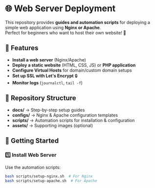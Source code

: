 # 🌐 Web Server Deployment

This repository provides **guides and automation scripts** for deploying a simple web application using **Nginx or Apache**.  
Perfect for beginners who want to host their own website! 🚀

## 📌 Features

- **Install a web server** (Nginx/Apache)
- **Deploy a static website** (HTML, CSS, JS) or **PHP application**
- **Configure Virtual Hosts** for domain/custom domain setups
- **Set up SSL with Let's Encrypt** 🔒
- **Monitor logs** (`journalctl`, `tail -f`)

## 📂 Repository Structure

- **docs/** → Step-by-step setup guides
- **configs/** → Nginx & Apache configuration templates
- **scripts/** → Automation scripts for installation & configuration
- **assets/** → Supporting images (optional)

## 🚀 Getting Started

### 1️⃣ Install Web Server

Use the automation scripts:

```bash
bash scripts/setup-nginx.sh  # For Nginx
bash scripts/setup-apache.sh  # For Apache
```
